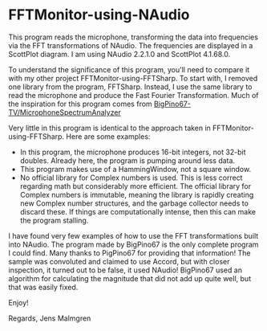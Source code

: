 # FFTMonitor-using-NAudio
This program reads the microphone, transforming the data into frequencies via the FFT transformations of NAudio. The frequencies are displayed in a ScottPlot diagram. I am using NAudio 2.2.1.0 and ScottPlot 4.1.68.0.

To understand the significance of this program, you'll need to compare it with my other project FFTMonitor-using-FFTSharp. To start with, I removed one library from the program, FFTSharp. Instead, I use the same library to read the microphone and produce the Fast Fourier Transformation. Much of the inspiration for this program comes from [BigPino67-TV/MicrophoneSpectrumAnalyzer](https://github.com/BigPino67-TV/MicrophoneSpectrumAnalyzer)

Very little in this program is identical to the approach taken in FFTMonitor-using-FFTSharp. Here are some examples:
* In this program, the microphone produces 16-bit integers, not 32-bit doubles. Already here, the program is pumping around less data.
* This program makes use of a HammingWindow, not a square window.
* No official library for Complex numbers is used. This is less correct regarding math but considerably more efficient. The official library for Complex numbers is immutable, meaning the library is rapidly creating new Complex number structures, and the garbage collector needs to discard these. If things are computationally intense, then this can make the program stalling.

I have found very few examples of how to use the FFT transformations built into NAudio. The program made by BigPino67 is the only complete program I could find. Many thanks to PigPino67 for providing that information! The sample was convoluted and claimed to use Accord, but with closer inspection, it turned out to be false, it used NAudio! BigPino67 used an algorithm for calculating the magnitude that did not add up quite well, but that was easily fixed.

Enjoy!

Regards,
Jens Malmgren
